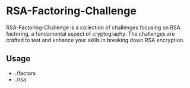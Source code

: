 # RSA-Factoring-Challenge


RSA-Factoring-Challenge is a collection of challenges focusing on RSA factoring, a fundamental aspect of cryptography. The challenges are crafted to test and enhance your skills in breaking down RSA encryption.

## Usage

- ./factors <file>
- ./rsa <file>
